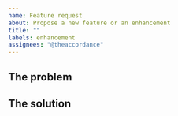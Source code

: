 ```yaml
---
name: Feature request
about: Propose a new feature or an enhancement
title: ""
labels: enhancement
assignees: "@theaccordance"
---
```


## The problem

## The solution

